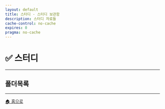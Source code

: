 ```yaml
---
layout: default
title: 스터디 - 스터디 보관함
description: 스터디 자료들
cache-control: no-cache
expires: 0
pragma: no-cache
---
```


# ✅ 스터디

<script>


  // 폴더 정보 가져오기 함수
  function getFolderInfo(folderPath) {
    const folderName = folderPath.split("/").filter(s => s).pop() || "root";
    
    // 폴더명에 따른 아이콘과 설명
    const folderMappings = {
      'md': { icon: '📝', desc: 'Markdown 문서' },
      '회의록': { icon: '📋', desc: '팀 회의록' },
      'assets': { icon: '🎨', desc: '정적 자원' },
      '경구약제이미지데이터': { icon: '💊', desc: '약물 데이터' },
      'AI 모델 환경 설치가이드': { icon: '⚙️', desc: '설치 가이드' },
      '경구약제 이미지 데이터(데이터 설명서, 경구약제 리스트)': { icon: '📊', desc: '데이터 설명서' },
      '발표자료': { icon: '📊', desc: '발표 자료' },
      '협업일지': { icon: '📓', desc: '협업 일지' }
    };
    
    return folderMappings[folderName] || { icon: '📁', desc: '폴더' };
  }

// // 폴더 정보 가져오기 함수
// function getFolderInfo(folderName) {
//   // 폴더명에 따른 아이콘과 설명 (index.md와 유사하게)
//   const folderMappings = {
//     '멘토': { icon: '👨‍🏫', desc: '멘토 관련 자료' },
//     '스프린트미션_완료': { icon: '✅', desc: '완료된 스프린트 미션들' },
//     '스프린트미션_작업중': { icon: '🚧', desc: '진행 중인 미션들' },
//     '위클리페이퍼': { icon: '📰', desc: '주간 학습 리포트' },
//     '스터디': { icon: '📒', desc: '학습 자료' },
//     '실습': { icon: '🔬', desc: '실습 자료' },
//     '백업': { icon: '💾', desc: '백업 파일들' },
//     '셈플': { icon: '📂', desc: '샘플 파일들' },
//     '테스트': { icon: '🧪', desc: '테스트 파일들' },
//     'image': { icon: '🖼️', desc: '이미지 파일들' },
//     'Learning': { icon: '📚', desc: '학습 자료' },
//     'Learning Daily': { icon: '📅', desc: '일일 학습 기록' },
//     'md': { icon: '📝', desc: 'Markdown 문서' },
//     '회의록': { icon: '📋', desc: '팀 회의록' },
//     'assets': { icon: '🎨', desc: '정적 자원' },
//     '경구약제이미지데이터': { icon: '💊', desc: '약물 데이터' },
//     'AI 모델 환경 설치가이드': { icon: '⚙️', desc: '설치 가이드' },
//     '경구약제 이미지 데이터(데이터 설명서, 경구약제 리스트)': { icon: '📊', desc: '데이터 설명서' },
//     '발표자료': { icon: '📊', desc: '발표 자료' },
//     '협업일지': { icon: '📓', desc: '협업 일지' }
//   };
  
//   return folderMappings[folderName] || { icon: '📁', desc: '폴더' };
// }


{% assign cur_dir = "/스터디/" %}
{% include cur_files.liquid %}
{% include page_values.html %}
{% include page_files_table.html %}
{% include page_folders_tree.html %}

</script>

<div class="file-grid">
  <!-- 파일 목록이 JavaScript로 동적 생성됩니다 -->
</div>

---

## 폴더목록

<div class="folder-grid">
  <!-- 폴더 목록이 JavaScript로 동적 생성됩니다 -->
</div>


---

<div class="navigation-footer">
  <a href="{{- site.baseurl -}}/" class="nav-button home">
    <span class="nav-icon">🏠</span> 홈으로
  </a>
</div>